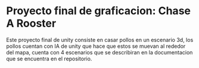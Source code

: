 # Proyecto final de graficacion: Chase A Rooster

Este proyecto final de unity consiste en casar pollos en un escenario 3d, los pollos cuentan con IA
de unity que hace que estos se muevan al rededor del mapa, cuenta con 4 escenarios que se describiran en la documentacion que se encuentra en el repositorio.
